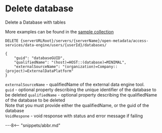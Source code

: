 <!-- SPDX-License-Identifier: CC-BY-4.0 -->
<!-- Copyright Contributors to the ODPi Egeria project. -->

# Delete database

Delete a Database with tables

More examples can be found in the
[sample collection](samples/collections/DataEngine-asset_endpoints.postman_collection.json)

```
DELETE {serverURLRoot}/servers/{serverName}/open-metadata/access-services/data-engine/users/{userId}/databases/

{
    "guid": "databaseGUID",
    "qualifiedName": "(host)=HOST::(database)=MINIMAL",
    "externalSourceName": "(organization)=Company::(project)=ExternalDataPlatform"
}
```
`externalSourceName` - qualifiedName of the external data engine tool.<br>
`guid` - optional property describing the unique identifier of the database to be deleted
`qualifiedName` - optional property describing the qualifiedName of the database to be deleted<br>
Note that you must provide either the qualifiedName, or the guid of the database <br>
`VoidRespone` - void response with status and error message if failing

---8<-- "snippets/abbr.md"







